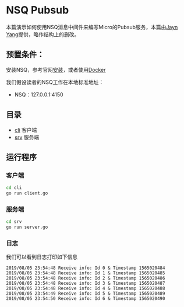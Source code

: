 # NSQ Pubsub

本篇演示如何使用NSQ消息中间件来编写Micro的Pubsub服务，本篇由[Jayn Yang](https://github.com/jayn1985)提供，略作结构上的删改。

## 预置条件：

安装NSQ，参考官网[安装](https://nsq.io/deployment/installing.html)，或者使用[Docker](https://nsq.io/deployment/docker.html)

我们假设读者的NSQ工作在本地标准地址：

- NSQ：127.0.0.1:4150

## 目录

- [cli](cli) 客户端
- [srv](srv) 服务端

## 运行程序

### 客户端

```bash
cd cli
go run client.go
```

### 服务端

```bash
cd srv
go run server.go
```

### 日志

我们可以看到日志打印如下信息

```text
2019/08/05 23:54:48 Receive info: Id 0 & Timestamp 1565020484
2019/08/05 23:54:48 Receive info: Id 1 & Timestamp 1565020485
2019/08/05 23:54:48 Receive info: Id 2 & Timestamp 1565020486
2019/08/05 23:54:48 Receive info: Id 3 & Timestamp 1565020487
2019/08/05 23:54:48 Receive info: Id 4 & Timestamp 1565020488
2019/08/05 23:54:49 Receive info: Id 5 & Timestamp 1565020489
2019/08/05 23:54:50 Receive info: Id 6 & Timestamp 1565020490
```